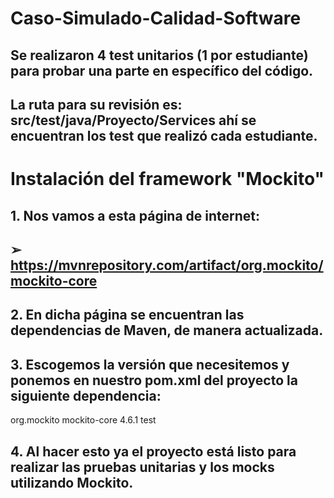 # Caso-Simulado-Calidad-Software
## Se realizaron 4 test unitarios (1 por estudiante) para probar una parte en específico del código.
## La ruta para su revisión es: src/test/java/Proyecto/Services ahí se encuentran los test que realizó cada estudiante.


# Instalación del framework "Mockito"

## 1. Nos vamos a esta página de internet:
## ➢ https://mvnrepository.com/artifact/org.mockito/mockito-core

## 2. En dicha página se encuentran las dependencias de Maven, de manera actualizada.

## 3. Escogemos la versión que necesitemos y ponemos en nuestro pom.xml del proyecto la siguiente dependencia:

<!--
https://mvnrepository.com/artifact/org.mocki
to/mockito-core -->
<dependency>
<groupId>org.mockito</groupId>
<artifactId>mockito-core</artifactId>
<version>4.6.1</version>
<scope>test</scope>
</dependency>

## 4. Al hacer esto ya el proyecto está listo para realizar las pruebas unitarias y los mocks utilizando Mockito.
